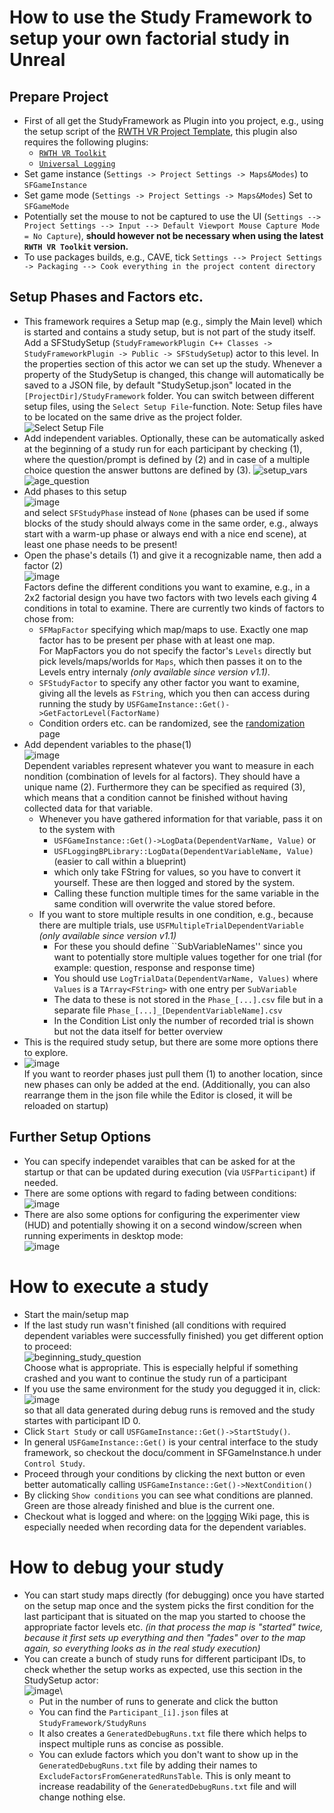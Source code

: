 # How to use the Study Framework to setup your own factorial study in Unreal

## Prepare Project
* First of all get the StudyFramework as Plugin into you project, e.g., using the setup script of the [RWTH VR Project Template](https://devhub.vr.rwth-aachen.de/VR-Group/unreal-development/unrealprojecttemplate), this plugin also requires the following plugins:
  * [``RWTH VR Toolkit``](https://devhub.vr.rwth-aachen.de/VR-Group/unreal-development/plugins/rwth-vr-toolkit)
  * [``Universal Logging``](https://devhub.vr.rwth-aachen.de/VR-Group/unreal-development/plugins/universallogging)
* Set game instance (``Settings -> Project Settings -> Maps&Modes``) to ``SFGameInstance``
* Set game mode (``Settings -> Project Settings -> Maps&Modes``) Set to ``SFGameMode``
* Potentially set the mouse to not be captured to use the UI (``Settings --> Project Settings --> Input --> Default Viewport Mouse Capture Mode = No Capture``), **should however not be necessary when using the latest ``RWTH VR Toolkit`` version.**
* To use packages builds, e.g., CAVE, tick ``Settings --> Project Settings -> Packaging --> Cook everything in the project content directory``

## Setup Phases and Factors etc.
* This framework requires a Setup map (e.g., simply the Main level) which is started and contains a study setup, but is not part of the study itself. Add a SFStudySetup (``StudyFrameworkPlugin C++ Classes -> StudyFrameworkPlugin -> Public -> SFStudySetup``) actor to this level. In the properties section of this actor we can set up the study.  Whenever a property of the StudySetup is changed, this change will automatically be saved to a JSON file, by default "StudySetup.json" located in the ```[ProjectDir]/StudyFramework``` folder. You can switch between different setup files, using the ```Select Setup File```-function. Note: Setup files have to be located on the same drive as the project folder.\
![Select Setup File](uploads/741725a5091a4143c1549b2050ae40e6/grafik.png)
* Add independent variables. Optionally, these can be automatically asked at the beginning of a study run for each participant by checking (1), where the question/prompt is defined by (2) and in case of a multiple choice question the answer buttons are defined by (3).
![setup_vars](uploads/12eed40aae5d42b18ec187387f3f42b5/setup_vars.png)
![age_question](uploads/833fbf53af9fd2c4456ae3672c42178e/age_question.png)
* Add phases to this setup\
 ![image](uploads/06e2902e6cda1d9dc7994f03ff937145/image.png)\
and select ``SFStudyPhase`` instead of ``None`` (phases can be used if some blocks of the study should always come in the same order, e.g., always start with a warm-up phase or always end with a nice end scene), at least one phase needs to be present!
* Open the phase's details (1) and give it a recognizable name, then add a factor (2)\
![image](uploads/d02708b9b1c4ba267fce27c25ad09564/image.png)\
Factors define the different conditions you want to examine, e.g., in a 2x2 factorial design you have two factors with two levels each giving 4 conditions in total to examine. There are currently two kinds of factors to chose from:
  * ``SFMapFactor`` specifying which map/maps to use. Exactly one map factor has to be present per phase with at least one map.\
For MapFactors you do not specify the factor's ``Levels`` directly but pick levels/maps/worlds for ``Maps``, which then passes it on to the Levels entry internaly *(only available since version v1.1)*.
  * ``SFStudyFactor`` to specify any other factor you want to examine, giving all the levels as ``FString``, which you then can access during running the study by ``USFGameInstance::Get()->GetFactorLevel(FactorName)``
  * Condition orders etc. can be randomized, see the [randomization](Randomization) page
* Add dependent variables to the phase(1)\
![image](uploads/968ed9a94170b6e1ae84a8b92f6902e9/image.png)\
Dependent variables represent whatever you want to measure in each nondition (combination of levels for al factors). They should have a unique name (2). Furthermore they can be specified as required (3), which means that a condition cannot be finished without having collected data for that variable. 
  * Whenever you have gathered information for that variable, pass it on to the system with
    * ``USFGameInstance::Get()->LogData(DependentVarName, Value)`` or
    * ``USFLoggingBPLibrary::LogData(DependentVariableName, Value)`` (easier to call within a blueprint) 
    * which only take FString for values, so you have to convert it yourself. These are then logged and stored by the system. 
    * Calling these function multiple times for the same variable in the same condition will overwrite the value stored before.
  * If you want to store multiple results in one condition, e.g., because there are multiple trials, use ``USFMultipleTrialDependentVariable`` *(only available since version v1.1)*
    * For these you should define ``SubVariableNames'' since you want to potentially store multiple values together for one trial (for example: question, response and response time)
    * You should use ``LogTrialData(DependentVarName, Values)`` where ``Values`` is a ``TArray<FString>`` with one entry per ``SubVariable``
    * The data to these is not stored in the ``Phase_[...].csv`` file but in a separate file ``Phase_[...]_[DependentVariableName].csv``
    * In the Condition List only the number of recorded trial is shown but not the data itself for better overview
* This is the required study setup, but there are some more options there to explore.
* ![image](uploads/ed698d70f2e68dfbc8c895cda36f56a5/image.png)\
If you want to reorder phases just pull them (1) to another location, since new phases can only be added at the end. (Additionally, you can also rearrange them in the json file while the Editor is closed, it will be reloaded on startup)

## Further Setup Options
* You can specify independet varaibles that can be asked for at the startup or that can be updated during execution (via ``USFParticipant``) if needed.
* There are some options with regard to fading between conditions:\
![image](uploads/6873bcb8e81e35a6f8a382de8f9f03b3/image.png)
* There are also some options for configuring the experimenter view (HUD) and potentially showing it on a second window/screen when running experiments in desktop mode:\
![image](uploads/130b927a397c214a54cfb417fefbb0b7/image.png)


# How to execute a study

* Start the main/setup map
* If the last study run wasn't finished (all conditions with required dependent variables were successfully finished) you get different option to proceed:\
![beginning_study_question](uploads/07e884b868c04941f2ee6fc29f813e01/beginning_study_question.png)\
Choose what is appropriate. This is especially helpful if something crashed and you want to continue the study run of a participant
* If you use the same environment for the study you degugged it in, click:\
![image](uploads/ce7df26a0703d64e4a4d7cf49713f928/image.png)\
so that all data generated during debug runs is removed and the study startes with participant ID 0.
* Click ``Start Study`` or call ``USFGameInstance::Get()->StartStudy()``.
* In general ``USFGameInstance::Get()`` is your central interface to the study framework, so checkout the docu/comment in SFGameInstance.h under ``Control Study``.
* Proceed through your conditions by clicking the next button or even better automatically calling ``USFGameInstance::Get()->NextCondition()``
* By clicking ``Show conditions`` you can see what conditions are planned. Green are those already finished and blue is the current one.
* Checkout what is logged and where: on the [logging](Logging) Wiki page, this is especially needed when recording data for the dependent variables.

# How to debug your study

* You can start study maps directly (for debugging) once you have started on the setup map once and the system picks the first condition for the last participant that is situated on the map you started to choose the appropriate factor levels etc. *(in that process the map is "started" twice, because it first sets up everything and then "fades" over to the map again, so everything looks as in the real study execution)*
* You can create a bunch of study runs for different participant IDs, to check whether the setup works as expected, use this section in the StudySetup actor: \
![image](uploads/2c3feeae173d0bab1c7863eef9f76592/image.png)\
  * Put in the number of runs to generate and click the button
  * You can find the ``Participant_[i].json`` files at ``StudyFramework/StudyRuns`` 
  * It also creates a ``GeneratedDebugRuns.txt`` file there which helps to inspect multiple runs as concise as possible.
  * You can exlude factors which you don't want to show up in the ``GeneratedDebugRuns.txt`` file by adding their names to ``ExcludeFactorsFromGeneratedRunsTable``. This is only meant to increase readability of the ``GeneratedDebugRuns.txt`` file and will change nothing else.